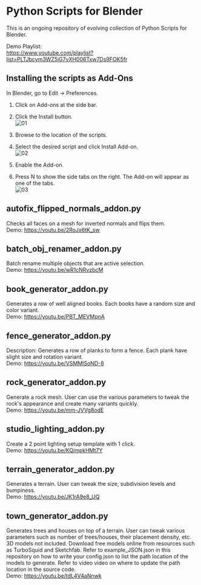 # Python Scripts for Blender

This is an ongoing repository of evolving collection of Python Scripts for Blender.

Demo Playlist:</br>
https://www.youtube.com/playlist?list=PLTJbcym3WZ5iG7vXH006Txw7Ds9FOK5fr

## Installing the scripts as Add-Ons

In Blender, go to Edit -> Preferences. 
</br>
1. Click on Add-ons at the side bar. </br>
2. Click the Install button. </br>
![01](https://github.com/zefeng-su/seif-13-project4/assets/126930729/a6324dc4-cb19-4795-b5c4-9c5d060db41a)
 
3. Browse to the location of the scripts. </br>
4. Select the desired script and click Install Add-on. </br>
![02](https://github.com/zefeng-su/seif-13-project4/assets/126930729/988a4688-f649-47d6-890d-c7abca8bf85c)
 
5. Enable the Add-on. </br>
6. Press N to show the side tabs on the right. The Add-on will appear as one of the tabs. </br>
![03](https://github.com/zefeng-su/seif-13-project4/assets/126930729/a8744a7b-43bd-4a21-b6e1-6102f9702279)

## autofix_flipped_normals_addon.py
Checks all faces on a mesh for inverted normals and flips them. </br>
Demo: https://youtu.be/2RoJx6tK_sw

## batch_obj_renamer_addon.py
Batch rename multiple objects that are active selection. </br>
Demo: https://youtu.be/wR1cNRvzbcM

## book_generator_addon.py
Generates a row of well aligned books. Each books have a random size and color variant. </br>
Demo: https://youtu.be/PBT_MEVMpnA

## fence_generator_addon.py
Description: Generates a row of planks to form a fence. Each plank have slight size and rotation variant. </br>
Demo: https://youtu.be/VSMMlSoND-8

## rock_generator_addon.py
Generate a rock mesh. User can use the various parameters to tweak the rock's appearance and create many variants quickly. </br>
Demo: https://youtu.be/mm-JVVg8odE

## studio_lighting_addon.py
Create a 2 point lighting setup template with 1 click. </br>
Demo: https://youtu.be/KQjmpkHMt7Y

## terrain_generator_addon.py
Generates a terrain. User can tweak the size, subdivision levels and bumpiness. </br>
Demo: https://youtu.be/JK1rA9e8_UQ

## town_generator_addon.py
Generates trees and houses on top of a terrain. User can tweak various parameters such as number of trees/houses, their placement density, etc. </br>
3D models not included. Download free models online from resources such as TurboSquid and Sketchfab. Refer to example_JSON.json in this repository on how to write your config.json to list the path location of the models to generate. Refer to video video on where to update the path location in the source code. </br>
Demo: https://youtu.be/tdL4V4aNnwk

